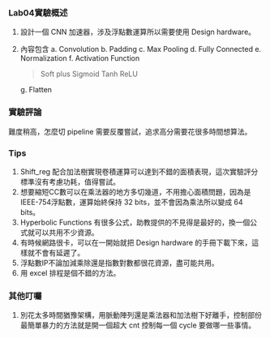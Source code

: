 ### Lab04實驗概述
1. 設計一個 CNN 加速器，涉及浮點數運算所以需要使用 Design hardware。
2. 內容包含
   a. Convolution
   b. Padding
   c. Max Pooling
   d. Fully Connected
   e. Normalization
   f. Activation Function
   > Soft plus
   > Sigmoid
   > Tanh
   > ReLU

   g. Flatten

### 實驗評論

難度稍高，怎麼切 pipeline 需要反覆嘗試，追求高分需要花很多時間想算法。

### Tips

1. Shift_reg 配合加法樹實現卷積運算可以達到不錯的面積表現，這次實驗評分標準沒有考慮功耗，值得嘗試。
2. 想要縮短CC數可以在乘法器的地方多切幾道，不用擔心面積問題，因為是IEEE-754浮點數，運算始終保持 32 bits，並不會因為乘法所以變成 64 bits。
3. Hyperbolic Functions 有很多公式，助教提供的不見得是最好的，換一個公式就可以共用不少資源。
4. 有時候網路很卡，可以在一開始就把 Design hardware 的手冊下載下來，這樣就不會有延遲了。
5. 浮點數IP不論加減乘除還是指數對數都很花資源，盡可能共用。
6. 用 excel 排程是個不錯的方法。

### 其他叮囑
1. 別花太多時間猶豫架構，用脈動陣列還是乘法器和加法樹下好離手，控制部份最簡單暴力的方法就是開一個超大 cnt 控制每一個 cycle 要做哪一些事情。